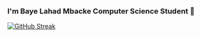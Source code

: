 ### I'm Baye Lahad Mbacke Computer Science Student 👋
[![GitHub Streak](https://streak-stats.demolab.com?user=LahadMbacke&theme=python-dark)](https://git.io/streak-stats)
